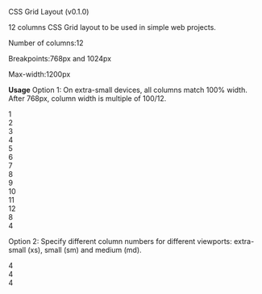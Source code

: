 CSS Grid Layout (v0.1.0)

12 columns CSS Grid layout to be used in simple web projects.

Number of columns:12

Breakpoints:768px and 1024px

Max-width:1200px

<b>Usage</b>
Option 1:
On extra-small devices, all columns match 100% width. After 768px, column width is multiple of 100/12.
	<div class="main" role="main">
        <div class="wrapper">
            <div class="row">
                <div class="col-span-1-12">1</div>
                <div class="col-span-1-12">2</div>
                <div class="col-span-1-12">3</div>
                <div class="col-span-1-12">4</div>
                <div class="col-span-1-12">5</div>
                <div class="col-span-1-12">6</div>
                <div class="col-span-1-12">7</div>
                <div class="col-span-1-12">8</div>
                <div class="col-span-1-12">9</div>
                <div class="col-span-1-12">10</div>
                <div class="col-span-1-12">11</div>
                <div class="col-span-1-12">12</div>
            </div>
            <div class="row">
                <div class="col-span-8-12">8</div>
                <div class="col-span-4-12">4</div>
            </div>
        </div>
    </div>

Option 2:
Specify different column numbers for different viewports: extra-small (xs), small (sm) and medium (md).
	<div class="wrapper">
                <div class="row">
                    <article class="xs-4-12 sm-6-12 md-3-12">4</article>
                    <article class="xs-4-12 sm-6-12 md-3-12">4</article>
                    <article class="xs-4-12 sm-6-12 md-3-12">4</article>
                </div>
            </div>
